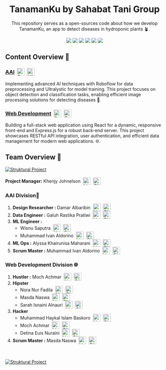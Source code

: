 <h1 align="center">TanamanKu by Sahabat Tani Group</h1>
<p align="center">This repository serves as a open-sources code about how we develop TanamanKu, an app to detect diseases in hydroponic plants 🪴.</p>

<div align="center">
  <img src="https://img.shields.io/badge/python-3670A0?style=for-the-badge&logo=python&logoColor=ffdd54">
  <img src="https://img.shields.io/badge/roboflow-%236706CE?style=for-the-badge&logo=roboflow">
  <img src="https://img.shields.io/badge/TensorFlow-%23FF6F00?style=for-the-badge&logo=tensorflow&logoColor=white">
  <img src="https://img.shields.io/badge/pytorch-%23EE4C2C?style=for-the-badge&logo=pytorch&logoColor=white">
  <img src="https://img.shields.io/badge/react-%2361DAFB?style=for-the-badge&logo=react&logoColor=black">
  <img src="https://img.shields.io/badge/Express%20Js-%23000000?style=for-the-badge&logo=express">

</div>

<h2>Content Overview 📑</h2>
<h3>
  <div style="display: flex; align-items: center;">
    <span><a href="https://github.com/valselt/sahabat-tani-group/tree/main/AI">AAI</a></span>
    <a href="https://roboflow.com/">
        <img src="https://i.imgur.com/mRQt6gz.png" alt="Roboflow" style="height: 24px; margin-left: 8px;">
    </a>
    <a href="https://github.com/ultralytics/ultralytics">
        <img src="https://i.imgur.com/GQaQLVL.png" alt="Ultralytics" style="height: 24px; margin-left: 8px;">
    </a>
  </div>
</h3>

<p>Implementing advanced AI techniques with Roboflow for data preprocessing and Ultralystic for model training. This project focuses on object detection and classification tasks, enabling efficient image processing solutions for detecting diseases 🤖.</p>

<h3>
  <div style="display: flex; align-items: center;">
    <span><a href="https://github.com/valselt/sahabat-tani-group/tree/main/Web%20Development">Web Development</a></span>
    <a href="https://react.dev/">
        <img src="https://i.imgur.com/8jvfdzx.png" alt="React" style="height: 24px; margin-left: 8px;">
    </a>
    <a href="https://expressjs.com/">
        <img src="https://i.imgur.com/CR8pRZB.png" alt="Express JS" style="height: 24px; margin-left: 8px;">
    </a>
  </div>
</h3>


<p>Building a full-stack web application using React for a dynamic, responsive front-end and Express.js for a robust back-end server. This project showcases RESTful API integration, user authentication, and efficient data management for modern web applications. 🌐.</p>


<h2>Team Overview 👥</h2>

<div style="display: flex; align-items: center;">
  <a href="https://www.linkedin.com/company/sahabat-tani-group/">
    <img src="https://i.imgur.com/efXeH2V.png" alt="Struktural Project">
  </a>
</div>

</br>

<div style="display: flex; align-items: center; gap: 8px;">
  <span><strong>Project Manager:</strong> Khenjy Johnelson</span>
  <a href="https://www.linkedin.com/in/khenjyjohnelson/">
      <img src="https://skillicons.dev/icons?i=linkedin" alt="LinkedIn" style="height: 24px;">
  </a>
  <a href="https://github.com/khenjyjohnelson">
      <img src="https://skillicons.dev/icons?i=github" alt="GitHub" style="height: 24px;">
  </a>
</div>

<h3>AAI Division🤖</h3>

<ol>
  <li>
    <div style="display: flex; align-items: center; gap: 8px;">
      <span><strong>Design Researcher :</strong> Damar Albaribin</span>
      <a href="https://www.linkedin.com/in/damar-albaribin/">
          <img src="https://skillicons.dev/icons?i=linkedin" alt="LinkedIn" style="height: 24px;">
      </a>
      <a href="https://github.com/damarsimple">
          <img src="https://skillicons.dev/icons?i=github" alt="GitHub" style="height: 24px;">
      </a>
    </div>
  </li>
  <li>
    <div style="display: flex; align-items: center; gap: 8px;">
      <span><strong>Data Engineer :</strong> Galuh Rastika Pratiwi</span>
      <a href="https://www.linkedin.com/in/galuh-rastika/">
          <img src="https://skillicons.dev/icons?i=linkedin" alt="LinkedIn" style="height: 24px;">
      </a>
      <a href="https://github.com/galuhRastika">
          <img src="https://skillicons.dev/icons?i=github" alt="GitHub" style="height: 24px;">
      </a>
    </div>
  </li>
  <li><strong>ML Engineer :</strong>
    <ul>
      <li>
        <div style="display: flex; align-items: center; gap: 8px;">
          <span>Wisnu Saputra</span>
            <a href="https://www.linkedin.com/in/wisnu-saputra/">
                <img src="https://skillicons.dev/icons?i=linkedin" alt="LinkedIn" style="height: 24px;">
            </a>
            <a href="https://github.com/wisnuwiry">
                <img src="https://skillicons.dev/icons?i=github" alt="GitHub" style="height: 24px;">
            </a>
        </div>
      </li>
      <li>
        <div style="display: flex; align-items: center; gap: 8px;">
          <span>Muhammad Ivan Aldorino</span>
          <a href="https://www.linkedin.com/in/muhammadivanaldorino/">
              <img src="https://skillicons.dev/icons?i=linkedin" alt="LinkedIn" style="height: 24px;">
          </a>
          <a href="https://github.com/valselt">
              <img src="https://skillicons.dev/icons?i=github" alt="GitHub" style="height: 24px;">
          </a>
        </div>
      </li>
    </ul>
    
  </li>
  <li>
    <div style="display: flex; align-items: center; gap: 8px;">
      <span><strong>ML Ops :</strong> Alyssa Khairunisa Maharani</span>
      <a href="https://www.linkedin.com/in/alyssa-khairunisa-maharani-b07987307/">
          <img src="https://skillicons.dev/icons?i=linkedin" alt="LinkedIn" style="height: 24px;">
      </a>
      <a href="https://github.com/wisnuwiry">
          <img src="https://skillicons.dev/icons?i=github" alt="GitHub" style="height: 24px;">
      </a>
    </div>
  </li>
  <li>
    <div style="display: flex; align-items: center; gap: 8px;">
      <span><strong>Scrum Master :</strong> Muhammad Ivan Aldorino</span>
      <a href="https://www.linkedin.com/in/muhammadivanaldorino/">
          <img src="https://skillicons.dev/icons?i=linkedin" alt="LinkedIn" style="height: 24px;">
      </a>
      <a href="https://github.com/valselt">
          <img src="https://skillicons.dev/icons?i=github" alt="GitHub" style="height: 24px;">
      </a>
    </div>
  </li>
</ol>

<h3>Web Development Division 🌐</h3>

<ol>
  <li>
    <div style="display: flex; align-items: center; gap: 8px;">
      <span><strong>Hustler :</strong> Moch Achmar</span>
      <a href="https://www.linkedin.com/in/moch-achmar/">
              <img src="https://skillicons.dev/icons?i=linkedin" alt="LinkedIn" style="height: 24px;">
          </a>
          <a href="https://github.com/mochachmar">
              <img src="https://skillicons.dev/icons?i=github" alt="GitHub" style="height: 24px;">
          </a>
  </li>
  <li><strong>Hipster</strong>
    <ul>
      <li>
        <div style="display: flex; align-items: center; gap: 8px;">
          <span>Nora Nur Fadila</span>
          <a href="https://www.linkedin.com/in/nora-nur-fadila-3579a522b/">
              <img src="https://skillicons.dev/icons?i=linkedin" alt="LinkedIn" style="height: 24px;">
          </a>
          <a href="https://github.com/noranur123">
              <img src="https://skillicons.dev/icons?i=github" alt="GitHub" style="height: 24px;">
          </a>
        </div>
      </li>
      <li>
        <div style="display: flex; align-items: center; gap: 8px;">
          <span>Masda Naswa</span>
          <a href="https://www.linkedin.com/in/masda-naswa/">
              <img src="https://skillicons.dev/icons?i=linkedin" alt="LinkedIn" style="height: 24px;">
          </a>
          <a href="https://github.com/MasdaNaswa">
              <img src="https://skillicons.dev/icons?i=github" alt="GitHub" style="height: 24px;">
          </a>
        </div>
      </li>
      <li>
        <div style="display: flex; align-items: center; gap: 8px;">
          <span>Sarah Isnaini Alnauri</span>
          <a href="https://www.linkedin.com/in/sarah-isnaini-alnauri-0a1593322/">
              <img src="https://skillicons.dev/icons?i=linkedin" alt="LinkedIn" style="height: 24px;">
          </a>
          <a href="https://github.com/sarahalnr">
              <img src="https://skillicons.dev/icons?i=github" alt="GitHub" style="height: 24px;">
          </a>
        </div>
      </li>
    </ul>
  </li>
  <li><strong>Hacker</strong>
    <ul>
      <li>
        <div style="display: flex; align-items: center; gap: 8px;">
          <span>Muhammad Haykal Islam Baskoro</span>
          <a href="https://www.linkedin.com/in/muhammad-haykal-islam-baskoro-baskoro-7b6154250/">
              <img src="https://skillicons.dev/icons?i=linkedin" alt="LinkedIn" style="height: 24px;">
          </a>
          <a href="https://github.com/Ekahh">
              <img src="https://skillicons.dev/icons?i=github" alt="GitHub" style="height: 24px;">
          </a>
        </div>
      </li>
      <li>
        <div style="display: flex; align-items: center; gap: 8px;">
          <span>Moch Achmar</span>
          <a href="https://www.linkedin.com/in/moch-achmar/">
              <img src="https://skillicons.dev/icons?i=linkedin" alt="LinkedIn" style="height: 24px;">
          </a>
          <a href="https://github.com/mochachmar">
              <img src="https://skillicons.dev/icons?i=github" alt="GitHub" style="height: 24px;">
          </a>
        </div>
      </li>
      <li>
        <div style="display: flex; align-items: center; gap: 8px;">
          <span>Detina Euis Nuraini</span>
          <a href="https://www.linkedin.com/in/detinaeuisuraini/">
              <img src="https://skillicons.dev/icons?i=linkedin" alt="LinkedIn" style="height: 24px;">
          </a>
          <a href="https://github.com/DetinaEuis">
              <img src="https://skillicons.dev/icons?i=github" alt="GitHub" style="height: 24px;">
          </a>
        </div>
      </li>
    </ul>
  </li>
  
  <li>
    <div style="display: flex; align-items: center; gap: 8px;">
      <span><strong>Scrum Master :</strong> Masda Naswa</span>
      <a href="https://www.linkedin.com/in/masda-naswa/">
          <img src="https://skillicons.dev/icons?i=linkedin" alt="LinkedIn" style="height: 24px;">
      </a>
      <a href="https://github.com/MasdaNaswa">
          <img src="https://skillicons.dev/icons?i=github" alt="GitHub" style="height: 24px;">
      </a>
    </div>
  </li>
</ol>

</br>
</br>

<div style="display: flex; align-items: center;">
  <a href="https://www.linkedin.com/company/sahabat-tani-group/">
    <img src="https://i.imgur.com/BAu0r90.png" alt="Struktural Project">
  </a>
</div>
